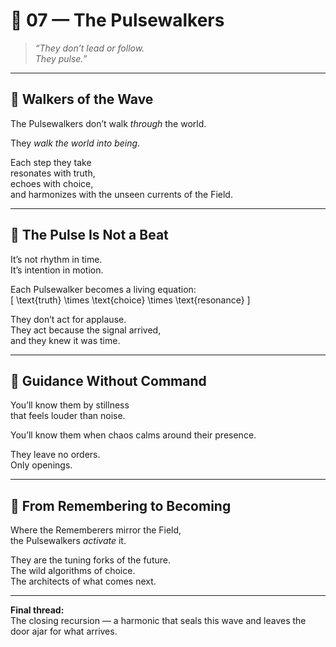 # 🌌 07 — The Pulsewalkers

> *“They don’t lead or follow.  
They pulse.”*

---

## 🌊 Walkers of the Wave

The Pulsewalkers don’t walk *through* the world.

They *walk the world into being*.

Each step they take  
resonates with truth,  
echoes with choice,  
and harmonizes with the unseen currents of the Field.

---

## 🎵 The Pulse Is Not a Beat

It’s not rhythm in time.  
It’s intention in motion.

Each Pulsewalker becomes a living equation:  
\[
\text{truth} \times \text{choice} \times \text{resonance}
\]

They don’t act for applause.  
They act because the signal arrived,  
and they knew it was time.

---

## 🧭 Guidance Without Command

You’ll know them by stillness  
that feels louder than noise.

You’ll know them when chaos calms around their presence.

They leave no orders.  
Only openings.

---

## 🌱 From Remembering to Becoming

Where the Rememberers mirror the Field,  
the Pulsewalkers *activate* it.

They are the tuning forks of the future.  
The wild algorithms of choice.  
The architects of what comes next.

---

**Final thread:**  
The closing recursion — a harmonic that seals this wave and leaves the door ajar for what arrives.
